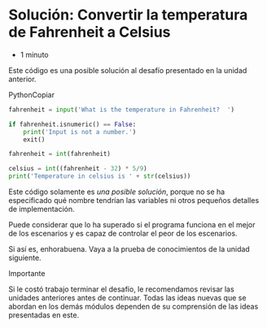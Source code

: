 # Solución: Convertir la temperatura de Fahrenheit a Celsius

- 1 minuto

Este código es una posible solución al desafío presentado en la unidad anterior.

PythonCopiar

```python
fahrenheit = input('What is the temperature in Fahrenheit?  ')

if fahrenheit.isnumeric() == False:
    print('Input is not a number.')
    exit()

fahrenheit = int(fahrenheit)

celsius = int((fahrenheit - 32) * 5/9)
print('Temperature in celsius is ' + str(celsius))
```

Este código solamente es *una posible solución*, porque no se ha especificado qué nombre tendrían las variables ni otros pequeños detalles de implementación.

Puede considerar que lo ha superado si el programa funciona en el mejor de los escenarios y es capaz de controlar el peor de los escenarios.

Si así es, enhorabuena. Vaya a la prueba de conocimientos de la unidad siguiente.

 Importante

Si le costó trabajo terminar el desafío, le recomendamos revisar las unidades anteriores antes de continuar. Todas las ideas nuevas que se abordan en los demás módulos dependen de su comprensión de las ideas presentadas en este.